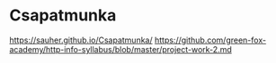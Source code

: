 # Csapatmunka
https://sauher.github.io/Csapatmunka/
https://github.com/green-fox-academy/http-info-syllabus/blob/master/project-work-2.md
